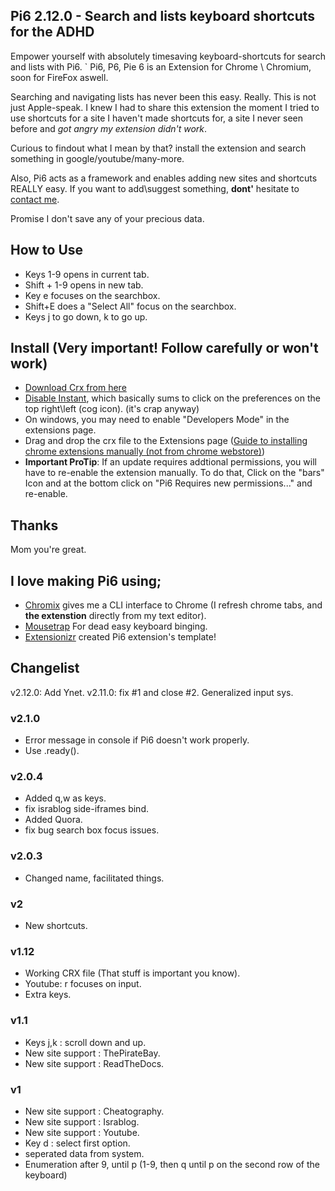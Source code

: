 ## Pi6 2.12.0 - Search and lists keyboard shortcuts for the ADHD
Empower yourself with absolutely timesaving keyboard-shortcuts for search and lists with Pi6.
`
Pi6, P6, Pie 6 is an Extension for Chrome \ Chromium, soon for FireFox aswell.

Searching and navigating lists has never been this easy. Really. This is not just Apple-speak.
I knew I had to share this extension the moment I tried to use shortcuts for a site I haven't made shortcuts for, a site I never seen before and *got angry my extension didn't work*.

Curious to findout what I mean by that? install the extension and search something in google/youtube/many-more.

Also, Pi6 acts as a framework and enables adding new sites and shortcuts REALLY easy. If you want to add\suggest something, **dont'** hesitate to [contact me](364saga@gmail.com).

Promise I don't save any of your precious data.

## How to Use
 - Keys 1-9 opens in current tab.
 - Shift + 1-9 opens in new tab.
 - Key e focuses on the searchbox.
 - Shift+E does a "Select All" focus on the searchbox.
 - Keys j to go down, k to go up.

## Install (Very important! Follow carefully or won't work)
- [Download Crx from here](https://github.com/wildeyes/Pi6/raw/master/pi6.crx)
- [Disable Instant](https://www.google.com/search?q=disable+google+instant), which basically sums to click on the preferences on the top right\left (cog icon). (it's crap anyway)
- On windows, you may need to enable "Developers Mode" in the extensions page.
- Drag and drop the crx file to the Extensions page ([Guide to installing chrome extensions manually (not from chrome webstore)](https://www.google.com/search?q=how+to+install+chrome+extensions+manually))
- **Important ProTip**: If an update requires addtional permissions, you will have to re-enable the extension manually. To do that, Click on the "bars" Icon and at the bottom click on "Pi6 Requires new permissions..." and re-enable.

## Thanks
Mom you're great.

## I love making Pi6 using;
- [Chromix](https://github.com/smblott-github/chromix) gives me a CLI interface to Chrome (I refresh chrome tabs, and **the extenstion** directly from my text editor).
- [Mousetrap](http://craig.is/killing/mice) For dead easy keyboard binging.
- [Extensionizr](http://extensionizr.com) created Pi6 extension's template!

## Changelist

v2.12.0: Add Ynet.
v2.11.0: fix #1 and close #2. Generalized input sys.

### v2.1.0
- Error message in console if Pi6 doesn't work properly.
- Use .ready().

### v2.0.4
- Added q,w as keys.
- fix israblog side-iframes bind.
- Added Quora.
- fix bug search box focus issues.

### v2.0.3
 - Changed name, facilitated things.

### v2
 - New shortcuts.

### v1.12
 - Working CRX file (That stuff is important you know).
 - Youtube: r focuses on input.
 - Extra keys.

### v1.1
 - Keys j,k : scroll down and up.
 - New site support : ThePirateBay.
 - New site support : ReadTheDocs.

### v1
 - New site support : Cheatography.
 - New site support : Israblog.
 - New site support : Youtube.
 - Key d : select first option.
 - seperated data from system.
 - Enumeration after 9, until p (1-9, then q until p on the second row of the keyboard)